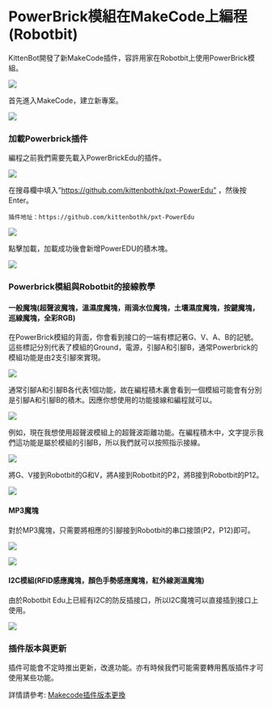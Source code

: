 # PowerBrick模組在MakeCode上編程(Robotbit)

KittenBot開發了新MakeCode插件，容許用家在Robotbit上使用PowerBrick模組。

![](https://kittenbothk.readthedocs.io/en/latest/\_images/mcbanner13.png)

首先進入MakeCode，建立新專案。

![](https://kittenbothk.readthedocs.io/en/latest/\_images/02\_011.png)

### 加載Powerbrick插件

編程之前我們需要先載入PowerBrickEdu的插件。

![](https://kittenbothk.readthedocs.io/en/latest/\_images/editor13.png)

在搜尋欄中填入”https://github.com/kittenbothk/pxt-PowerEdu” ，然後按Enter。

```
插件地址：https://github.com/kittenbothk/pxt-PowerEdu
```

![](https://kittenbothk.readthedocs.io/en/latest/\_images/poweredu1.png)

點擊加載，加載成功後會新增PowerEDU的積木塊。

![](https://kittenbothk.readthedocs.io/en/latest/\_images/poweredu2.png)

### Powerbrick模組與Robotbit的接線教學

#### 一般魔塊(超聲波魔塊，溫濕度魔塊，雨滴水位魔塊，土壤濕度魔塊，按鍵魔塊，巡線魔塊，全彩RGB)

在PowerBrick模組的背面，你會看到接口的一端有標記著G、V、A、B的記號。這些標記分別代表了模組的Ground，電源，引腳A和引腳B，通常Powerbrick的模組功能是由2支引腳來實現。

![](https://kittenbothk.readthedocs.io/en/latest/\_images/poweredu3.png)

通常引腳A和引腳B各代表1個功能，故在編程積木裏會看到一個模組可能會有分別是引腳A和引腳B的積木。因應你想使用的功能接線和編程就可以。

![](https://kittenbothk.readthedocs.io/en/latest/\_images/poweredu6.png)

例如，現在我想使用超聲波模組上的超聲波距離功能。在編程積木中，文字提示我們這功能是屬於模組的引腳B，所以我們就可以按照指示接線。

![](https://kittenbothk.readthedocs.io/en/latest/\_images/poweredu9.png)

將G、V接到Robotbit的G和V，將A接到Robotbit的P2，將B接到Robotbit的P12。

![](https://kittenbothk.readthedocs.io/en/latest/\_images/poweredu8.png)

#### MP3魔塊

對於MP3魔塊，只需要將相應的引腳接到Robotbit的串口接頭(P2，P12)即可。

![](https://kittenbothk.readthedocs.io/en/latest/\_images/poweredu7.png)

![](https://kittenbothk.readthedocs.io/en/latest/\_images/poweredu8.png)

#### I2C模組(RFID感應魔塊，顏色手勢感應魔塊，紅外線測溫魔塊)

由於Robotbit Edu上已經有I2C的防反插接口，所以I2C魔塊可以直接插到接口上使用。

![](https://kittenbothk.readthedocs.io/en/latest/\_images/poweredu10.png)

### 插件版本與更新

插件可能會不定時推出更新，改進功能。亦有時候我們可能需要轉用舊版插件才可使用某些功能。

詳情請參考: [Makecode插件版本更換](../../programmingplatforms/makecode/makecodeextupdate.md)
